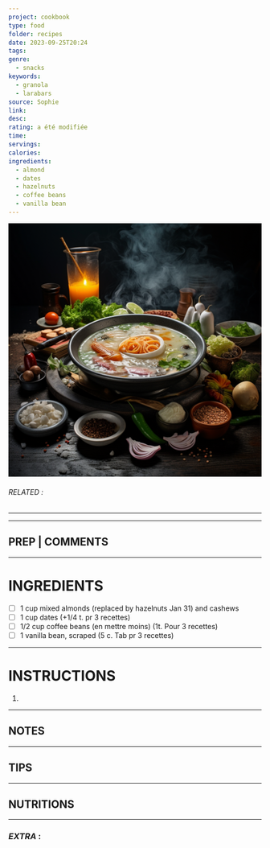 ```yaml
---
project: cookbook
type: food
folder: recipes
date: 2023-09-25T20:24
tags: 
genre:
  - snacks
keywords:
  - granola
  - larabars
source: Sophie
link: 
desc: 
rating: a été modifiée
time: 
servings: 
calories: 
ingredients:
  - almond
  - dates
  - hazelnuts
  - coffee beans
  - vanilla bean
---
```


![IMAGE](_default.png)

###### *RELATED* : 
---


---
## PREP | COMMENTS



---
# INGREDIENTS

- [ ] 1 cup mixed almonds (replaced by hazelnuts Jan 31) and cashews
- [ ] 1 cup dates (+1/4 t. pr 3 recettes) 
- [ ] 1/2 cup coffee beans (en mettre moins) (1t. Pour 3 recettes)
- [ ] 1 vanilla bean, scraped (5 c. Tab pr 3 recettes)

---
# INSTRUCTIONS

1. 

---
## NOTES



---
## TIPS



---
## NUTRITIONS



---
### *EXTRA* :



